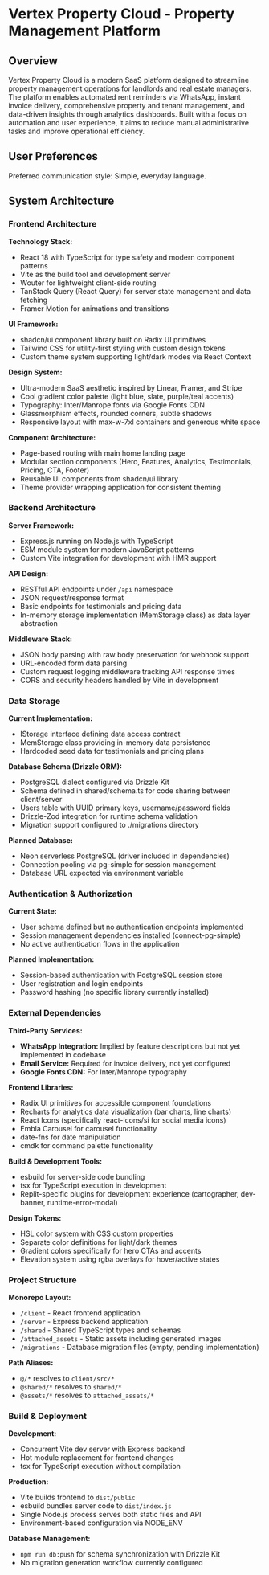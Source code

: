 # Vertex Property Cloud - Property Management Platform

## Overview

Vertex Property Cloud is a modern SaaS platform designed to streamline property management operations for landlords and real estate managers. The platform enables automated rent reminders via WhatsApp, instant invoice delivery, comprehensive property and tenant management, and data-driven insights through analytics dashboards. Built with a focus on automation and user experience, it aims to reduce manual administrative tasks and improve operational efficiency.

## User Preferences

Preferred communication style: Simple, everyday language.

## System Architecture

### Frontend Architecture

**Technology Stack:**
- React 18 with TypeScript for type safety and modern component patterns
- Vite as the build tool and development server
- Wouter for lightweight client-side routing
- TanStack Query (React Query) for server state management and data fetching
- Framer Motion for animations and transitions

**UI Framework:**
- shadcn/ui component library built on Radix UI primitives
- Tailwind CSS for utility-first styling with custom design tokens
- Custom theme system supporting light/dark modes via React Context

**Design System:**
- Ultra-modern SaaS aesthetic inspired by Linear, Framer, and Stripe
- Cool gradient color palette (light blue, slate, purple/teal accents)
- Typography: Inter/Manrope fonts via Google Fonts CDN
- Glassmorphism effects, rounded corners, subtle shadows
- Responsive layout with max-w-7xl containers and generous white space

**Component Architecture:**
- Page-based routing with main home landing page
- Modular section components (Hero, Features, Analytics, Testimonials, Pricing, CTA, Footer)
- Reusable UI components from shadcn/ui library
- Theme provider wrapping application for consistent theming

### Backend Architecture

**Server Framework:**
- Express.js running on Node.js with TypeScript
- ESM module system for modern JavaScript patterns
- Custom Vite integration for development with HMR support

**API Design:**
- RESTful API endpoints under `/api` namespace
- JSON request/response format
- Basic endpoints for testimonials and pricing data
- In-memory storage implementation (MemStorage class) as data layer abstraction

**Middleware Stack:**
- JSON body parsing with raw body preservation for webhook support
- URL-encoded form data parsing
- Custom request logging middleware tracking API response times
- CORS and security headers handled by Vite in development

### Data Storage

**Current Implementation:**
- IStorage interface defining data access contract
- MemStorage class providing in-memory data persistence
- Hardcoded seed data for testimonials and pricing plans

**Database Schema (Drizzle ORM):**
- PostgreSQL dialect configured via Drizzle Kit
- Schema defined in shared/schema.ts for code sharing between client/server
- Users table with UUID primary keys, username/password fields
- Drizzle-Zod integration for runtime schema validation
- Migration support configured to ./migrations directory

**Planned Database:**
- Neon serverless PostgreSQL (driver included in dependencies)
- Connection pooling via pg-simple for session management
- Database URL expected via environment variable

### Authentication & Authorization

**Current State:**
- User schema defined but no authentication endpoints implemented
- Session management dependencies installed (connect-pg-simple)
- No active authentication flows in the application

**Planned Implementation:**
- Session-based authentication with PostgreSQL session store
- User registration and login endpoints
- Password hashing (no specific library currently installed)

### External Dependencies

**Third-Party Services:**
- **WhatsApp Integration:** Implied by feature descriptions but not yet implemented in codebase
- **Email Service:** Required for invoice delivery, not yet configured
- **Google Fonts CDN:** For Inter/Manrope typography

**Frontend Libraries:**
- Radix UI primitives for accessible component foundations
- Recharts for analytics data visualization (bar charts, line charts)
- React Icons (specifically react-icons/si for social media icons)
- Embla Carousel for carousel functionality
- date-fns for date manipulation
- cmdk for command palette functionality

**Build & Development Tools:**
- esbuild for server-side code bundling
- tsx for TypeScript execution in development
- Replit-specific plugins for development experience (cartographer, dev-banner, runtime-error-modal)

**Design Tokens:**
- HSL color system with CSS custom properties
- Separate color definitions for light/dark themes
- Gradient colors specifically for hero CTAs and accents
- Elevation system using rgba overlays for hover/active states

### Project Structure

**Monorepo Layout:**
- `/client` - React frontend application
- `/server` - Express backend application  
- `/shared` - Shared TypeScript types and schemas
- `/attached_assets` - Static assets including generated images
- `/migrations` - Database migration files (empty, pending implementation)

**Path Aliases:**
- `@/*` resolves to `client/src/*`
- `@shared/*` resolves to `shared/*`
- `@assets/*` resolves to `attached_assets/*`

### Build & Deployment

**Development:**
- Concurrent Vite dev server with Express backend
- Hot module replacement for frontend changes
- tsx for TypeScript execution without compilation

**Production:**
- Vite builds frontend to `dist/public`
- esbuild bundles server code to `dist/index.js`
- Single Node.js process serves both static files and API
- Environment-based configuration via NODE_ENV

**Database Management:**
- `npm run db:push` for schema synchronization with Drizzle Kit
- No migration generation workflow currently configured
